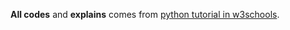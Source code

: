 **All codes** and **explains** comes from [python tutorial in w3schools](https://www.w3schools.com/python/default.asp).
